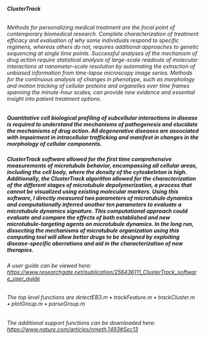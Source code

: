 ###### **ClusterTrack**

###### Methods for personalizing medical treatment are the focal point of contemporary biomedical research. Complete characterization of treatment efficacy and evaluation of why some individuals respond to specific regimens, whereas others do not, requires additional approaches to genetic sequencing at single time points. Successful analyses of the mechanism of drug action require statistical analysis of large-scale readouts of molecular interactions at nanometer-scale resolution by automating the extraction of unbiased information from time-lapse microscopy image series. Methods for the continuous analysis of changes in phenotype, such as morphology and motion tracking of cellular proteins and organelles over time frames spanning the minute-hour scales, can provide new evidence and essential insight into patient treatment options.

##### Quantitative cell biological profiling of subcellular interactions in disease is required to understand the mechanisms of pathogenesis and elucidate the mechanisms of drug action. All degenerative diseases are associated with impairment in intracellular trafficking and manifest in changes in the morphology of cellular components.

##### ClusterTrack software allowed for the first time comprehensive measurements of microtubule behavior, encompassing all cellular areas, including the cell body, where the density of the cytoskeleton is high. Additionally, the ClusterTrack algorithm allowed for the characterization of the different stages of microtubule depolymerization, a process that cannot be visualized using existing molecular markers. Using this software, I directly measured two parameters of microtubule dynamics and computationally inferred another ten parameters to evaluate a microtubule dynamics signature. This computational approach could evaluate and compare the effects of both established and new microtubule-targeting agents on microtubule dynamics. In the long run, dissecting the mechanisms of microtubule organization using this computing tool will allow better drugs to be designed by exploiting disease-specific aberrations and aid in the characterization of new therapies.

###### A user guide can be viewed here: https://www.researchgate.net/publication/256436111_ClusterTrack_software_user_guide

###### The top level functions are detectEB3.m • trackFeature.m • trackCluster.m • plotGroup.m • parseGroup.m

###### The additional support functions can be downloaded here: https://www.nature.com/articles/nmeth.1493#Sec13
